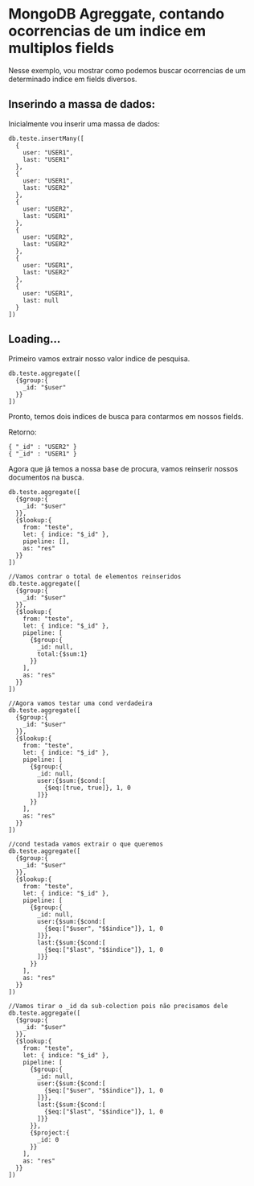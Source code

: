 # MongoDB Agreggate, contando ocorrencias de um indice em multiplos fields

Nesse exemplo, vou mostrar como podemos buscar ocorrencias de um determinado indice em fields diversos.

## Inserindo a massa de dados:
Inicialmente vou inserir uma massa de dados:

```
db.teste.insertMany([
  {
    user: "USER1",
    last: "USER1"
  },
  {
    user: "USER1",
    last: "USER2"
  },
  {
    user: "USER2",
    last: "USER1"
  },
  {
    user: "USER2",
    last: "USER2"
  },
  {
    user: "USER1",
    last: "USER2"
  },
  {
    user: "USER1",
    last: null
  }
])
```

## Loading...

Primeiro vamos extrair nosso valor indice de pesquisa.

```
db.teste.aggregate([
  {$group:{
    _id: "$user"
  }}
])
```
Pronto, temos dois indices de busca para contarmos em nossos fields.

Retorno:
```
{ "_id" : "USER2" }
{ "_id" : "USER1" }

```

Agora que já temos a nossa base de procura, vamos reinserir nossos documentos na busca.

```
db.teste.aggregate([
  {$group:{
    _id: "$user"
  }},
  {$lookup:{
    from: "teste",
    let: { indice: "$_id" },
    pipeline: [],
    as: "res"
  }}
])
```

    //Vamos contrar o total de elementos reinseridos
    db.teste.aggregate([
      {$group:{
        _id: "$user"
      }},
      {$lookup:{
        from: "teste",
        let: { indice: "$_id" },
        pipeline: [
          {$group:{
            _id: null,
            total:{$sum:1}
          }}
        ],
        as: "res"
      }}
    ])

    //Agora vamos testar uma cond verdadeira
    db.teste.aggregate([
      {$group:{
        _id: "$user"
      }},
      {$lookup:{
        from: "teste",
        let: { indice: "$_id" },
        pipeline: [
          {$group:{
            _id: null,
            user:{$sum:{$cond:[
              {$eq:[true, true]}, 1, 0
            ]}}
          }}
        ],
        as: "res"
      }}
    ])

    //cond testada vamos extrair o que queremos
    db.teste.aggregate([
      {$group:{
        _id: "$user"
      }},
      {$lookup:{
        from: "teste",
        let: { indice: "$_id" },
        pipeline: [
          {$group:{
            _id: null,
            user:{$sum:{$cond:[
              {$eq:["$user", "$$indice"]}, 1, 0
            ]}},
            last:{$sum:{$cond:[
              {$eq:["$last", "$$indice"]}, 1, 0
            ]}}
          }}
        ],
        as: "res"
      }}
    ])

    //Vamos tirar o _id da sub-colection pois não precisamos dele
    db.teste.aggregate([
      {$group:{
        _id: "$user"
      }},
      {$lookup:{
        from: "teste",
        let: { indice: "$_id" },
        pipeline: [
          {$group:{
            _id: null,
            user:{$sum:{$cond:[
              {$eq:["$user", "$$indice"]}, 1, 0
            ]}},
            last:{$sum:{$cond:[
              {$eq:["$last", "$$indice"]}, 1, 0
            ]}}
          }},
          {$project:{
            _id: 0
          }}
        ],
        as: "res"
      }}
    ])